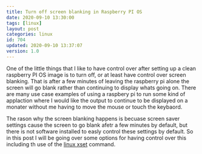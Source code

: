 ```yaml
---
title: Turn off screen blanking in Raspberry PI OS
date: 2020-09-10 13:30:00
tags: [linux]
layout: post
categories: linux
id: 704
updated: 2020-09-10 13:37:07
version: 1.0
---
```


One of the little things that I like to have control over after setting up a clean raspberry PI OS image is to turn off, or at least have control over screen blanking. That is after a few minutes of leaving the raspberry pi alone the screen will go blank rather than continuing to display whats going on. There are many use case examples of using a raspbery pi to run some kind of applaction where I would like the output to continue to be displayed on a monater without me having to move the mouse or touch the keybaord. 

The rason why the screen blanking happens is becuase screen saver settings cause the screen to go blank afetr a few minutes by default, but there is not software installed to easly control these settings by default. So in this post I will be going over some options for having control over this including th use of the [linux xset](https://linux.die.net/man/1/xset) command.

<!-- more -->
